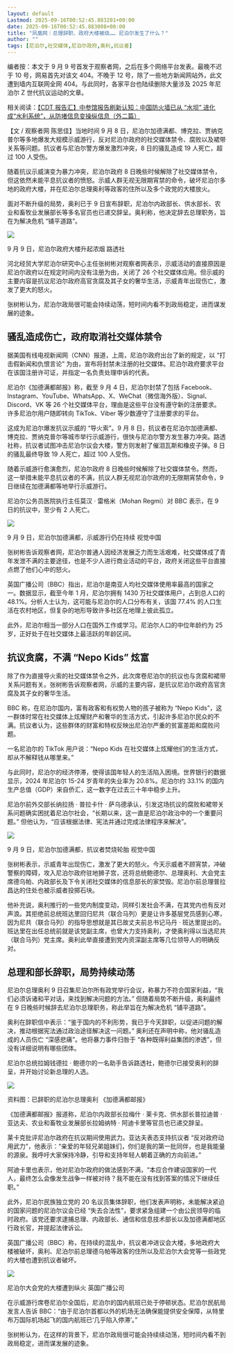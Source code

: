 ```yaml
---
layout: default
Lastmod: 2025-09-16T00:52:45.883201+00:00
date: 2025-09-16T00:52:45.883008+00:00
title: "凤凰网｜总理辞职、政府大楼被烧…… 尼泊尔发生了什么？"
author: ""
tags: [尼泊尔,社交媒体,尼泊尔政府,奥利,抗议者]
---
```


编者按：本文于 9 月 9 号首发于观察者网，之后在多个网络平台发表。最晚不迟于 10 号，网易首先对该文 404。不晚于 12 号，除了一些地方新闻网站外，此文遭到墙内互联网全网 404。与此同时，各家平台也陆续删除大量涉及 2025 年尼泊尔 Z 世代抗议运动的文章。

相关阅读：[【CDT 报告汇】中参馆报告刷新认知：中国防火墙已从 “水坝” 进化成“水利系统”，从防堵信息变操纵信息（外二篇）](https://chinadigitaltimes.net/chinese/719372.html)

【文 / 观察者网 陈思佳】当地时间 9 月 8 日，尼泊尔加德满都、博克拉、贾纳克普尔等多地爆发大规模示威游行，反对尼泊尔政府的社交媒体禁令、腐败以及裙带关系等问题。抗议者与尼泊尔警方爆发激烈冲突，8 日的骚乱造成 19 人死亡，超过 100 人受伤。

随着抗议示威演变为暴力冲突，尼泊尔政府 8 日晚些时候解除了社交媒体禁令，但这依然未能平息抗议者的愤怒。示威人群无视无限期宵禁的命令，破坏尼泊尔多地的政府大楼，并在尼泊尔总理奥利等政客的住所以及多个政党的大楼放火。

面对不断升级的局势，奥利已于 9 日宣布辞职，尼泊尔内政部长、供水部长、农业和畜牧业发展部长等多名官员也已递交辞呈。奥利称，他决定辞去总理职务，旨在为解决危机 “铺平道路”。

![](https://images.weserv.nl/?url=https%3A//chinadigitaltimes.net/chinese/files/2025/09/post-721168-68c4ed7bf2f80.)

9 月 9 日，尼泊尔政府大楼升起浓烟 路透社

河北经贸大学尼泊尔研究中心主任张树彬对观察者网表示，示威活动的直接原因是尼泊尔政府以在规定时间内没有注册为由，关闭了 26 个社交媒体应用。但示威的主要内容是抗议尼泊尔政府高官贪腐及其子女的奢华生活，示威青年出现伤亡，激发了更大的怒火。

张树彬认为，尼泊尔政局很可能会持续动荡，短时间内看不到政局稳定，进而谋发展的迹象。

骚乱造成伤亡，政府取消社交媒体禁令
-----------------

据美国有线电视新闻网（CNN）报道，上周，尼泊尔政府出台了新的规定，以 “打击假新闻和仇恨言论” 为由，宣布将封禁未注册的社交媒体。尼泊尔政府要求平台在该国注册许可证，并指定一名负责处理申诉的代表。

尼泊尔《加德满都邮报》称，截至 9 月 4 日，尼泊尔封禁了包括 Facebook、Instagram、YouTube、WhatsApp、X、WeChat（微信海外版）、Signal、Discord、VK 等 26 个社交媒体平台，理由是这些平台没有遵守新的注册要求。许多尼泊尔用户随即转向 TikTok、Viber 等少数遵守了注册要求的平台。

这成为尼泊尔爆发抗议示威的 “导火索”。9 月 8 日，抗议者在尼泊尔加德满都、博克拉、贾纳克普尔等城市举行示威游行，很快与尼泊尔警方发生暴力冲突。路透社称，抗议者试图冲击尼泊尔议会大楼，警方则发射了催泪瓦斯和橡皮子弹。8 日的骚乱最终导致 19 人死亡，超过 100 人受伤。

随着示威游行愈演愈烈，尼泊尔政府 8 日晚些时候解除了社交媒体禁令。然而，这一举措未能平息抗议者的不满，抗议人群无视尼泊尔政府的无限期宵禁命令，9 日继续在加德满都等地举行示威游行。

尼泊尔公务员医院执行主任莫汉 · 雷格米（Mohan Regmi）对 BBC 表示，在 9 日的抗议中，至少有 2 人死亡。

![](https://images.weserv.nl/?url=https%3A//chinadigitaltimes.net/chinese/files/2025/09/post-721168-68c4ed7c44fab.)

9 月 9 日，尼泊尔加德满都，示威游行仍在持续 视觉中国

张树彬告诉观察者网，尼泊尔普通人因经济发展乏力而生活艰难，社交媒体成了青年发泄不满的主要途径，也是不少人进行商业活动的平台，政府关闭这些平台直接点燃了他们心中的怒火。

英国广播公司（BBC）指出，尼泊尔是南亚人均社交媒体使用率最高的国家之一。数据显示，截至今年 1 月，尼泊尔拥有 1430 万社交媒体用户，占到总人口的 48.1%。分析人士认为，这可能与尼泊尔的人口分布有关，该国 77.4% 的人口生活在农村地区，但复杂的地形导致许多社区在地理上彼此孤立。

此外，尼泊尔相当一部分人口在国外工作或学习。尼泊尔人口的中位年龄约为 25 岁，正好处于在社交媒体上最活跃的年龄区间。

抗议贪腐，不满 “Nepo Kids” 炫富
----------------------

除了作为直接导火索的社交媒体禁令之外，此次席卷尼泊尔的抗议也与贪腐和裙带关系问题有关。张树彬告诉观察者网，示威的主要内容，是抗议尼泊尔政府高官贪腐及其子女的奢华生活。

BBC 称，在尼泊尔国内，富有政客和有权势人物的孩子被称为 “Nepo Kids”，这一群体时常在社交媒体上炫耀财产和奢华的生活方式，引起许多尼泊尔民众的不满。抗议者认为，这些群体的财富和特权反映出尼泊尔严重的贫富差距和腐败问题。

一名尼泊尔的 TikTok 用户说：“Nepo Kids 在社交媒体上炫耀他们的生活方式，却从不解释钱从哪里来。”

与此同时，尼泊尔的经济停滞，使得该国年轻人的生活陷入困境。世界银行的数据显示，2024 年尼泊尔 15-24 岁青年的失业率为 20.8%。尼泊尔约 33.1% 的国内生产总值（GDP）来自侨汇，这一数字在过去三十年中稳步上升。

尼泊尔前外交部长纳拉扬 · 普拉卡什 · 萨乌德承认，引发这场抗议的腐败和裙带关系问题确实困扰着尼泊尔社会，“长期以来，这一直是尼泊尔政治中的一个重要问题。” 但他认为，“应该根据法律、宪法并通过完成法律程序来解决”。

![](https://images.weserv.nl/?url=https%3A//chinadigitaltimes.net/chinese/files/2025/09/post-721168-68c4ed7c84e83.)

9 月 9 日，尼泊尔加德满都，抗议者焚烧轮胎 视觉中国

张树彬表示，示威青年出现伤亡，激发了更大的怒火。今天示威者不顾宵禁，冲破警察的障碍，攻入尼泊尔政府驻地狮子宫，还将总统鲍德尔、总理奥利、大会党主席德乌帕、内政部长及下令关闭社交媒体的信息部长的家焚毁。尼泊尔前总理普拉昌达的住处也被示威者投掷石块。

他补充说，奥利推行的一些党内制度变动，同样引发社会不满，在其党内也有反对声浪。其拒绝前总统班达里回归尼共（联合马列）更是让许多基层党员感到心寒，因为尼共（联合马列）的指导思想就是其已故丈夫前总书记马丹 · 班达里提出的。班达里在出任总统前就是该党副主席，也曾大力支持奥利，才使奥利得以当选尼共（联合马列）党主席。奥利此举直接遭到党内资深副主席等几位领导人的明确反对。

总理和部长辞职，局势持续动荡
--------------

尼泊尔总理奥利 9 日召集尼泊尔所有政党举行会议，称暴力不符合国家利益，“我们必须诉诸和平对话，来找到解决问题的方法。” 但随着局势不断升级，奥利最终在 9 日晚些时候辞去尼泊尔总理职务，称此举旨在为解决危机 “铺平道路”。

奥利在辞职信中表示：“鉴于国内的不利形势，我已于今天辞职，以促进问题的解决，推动根据宪法通过政治途径解决这一问题。” 奥利还在声明中称，他对骚乱造成的人员伤亡 “深感悲痛”。他将暴力事件归咎于 “各种既得利益集团的渗透”，但没有详细说明有哪些团体。

尼泊尔总统拉姆钱德拉 · 鲍德尔的一名助手告诉路透社，鲍德尔已接受奥利的辞呈，并开始讨论新总理的人选。

![](https://images.weserv.nl/?url=https%3A//chinadigitaltimes.net/chinese/files/2025/09/post-721168-68c4ed7cbf009.)

资料图：已辞职的尼泊尔总理奥利 《加德满都邮报》

《加德满都邮报》报道称，尼泊尔内政部长拉梅什 · 莱卡克、供水部长普拉迪普 · 亚达夫、农业和畜牧业发展部长拉姆纳特 · 阿迪卡里等官员也已递交辞呈。

莱卡克批评尼泊尔政府在抗议期间使用武力。亚达夫表态支持抗议者 “反对政府动用武力”，他表示：“亲爱的年轻兄弟姐妹们，你们是我的第一批同伴，也是我能量的源泉。我呼吁大家保持冷静，引导和支持年轻人朝着正确的方向前进。”

阿迪卡里也表示，他对尼泊尔政府的做法感到不满，“本应合作建设国家的一代人，最终怎么会像发生战争一样被对待？我不能在没有找到答案的情况下继续任职。”

此外，尼泊尔民族独立党的 20 名议员集体辞职，他们发表声明称，未能解决紧迫的国家问题的尼泊尔议会已经 “失去合法性”，要求紧急组建一个由公民领导的临时政府。该党还要求逮捕总理、内政部长、通信和信息技术部长以及加德满都地区行政长官，并提起法律诉讼。

英国广播公司（BBC）称，在持续的混乱中，抗议者冲进议会大楼，多地政府大楼被破坏，奥利、尼泊尔前总理德乌帕等政客的住所以及尼泊尔大会党等一些政党的大楼也遭到抗议者破坏。

![](https://images.weserv.nl/?url=https%3A//chinadigitaltimes.net/chinese/files/2025/09/post-721168-68c4ed7d064bc.)

尼泊尔大会党的大楼遭到纵火 英国广播公司

在示威游行席卷尼泊尔全国后，尼泊尔的国内航班已处于停顿状态。尼泊尔民航局发言人告诉 BBC：“由于尼泊尔首都以外的机场无法确保能提供安全保障，从特里布万国际机场起飞的国内航班已‘几乎陷入停滞’。”

张树彬认为，在这样的背景下，尼泊尔政局很可能会持续续动荡，短时间内看不到政局稳定，进而谋发展的迹象。

